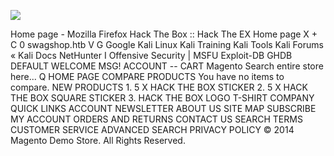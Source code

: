 ![](Maszyny/Linux/SwagShop/Pasted%20image%2020210821232703.png)

Home page - Mozilla Firefox
Hack The Box :: Hack The EX
Home page
X
+
C
0
swagshop.htb
V
G Google Kali Linux Kali Training
Kali Tools
Kali Forums « Kali Docs
NetHunter I Offensive Security | MSFU Exploit-DB
GHDB
DEFAULT WELCOME MSG!
ACCOUNT
-- CART
Magento
Search entire store here...
Q
HOME PAGE
COMPARE PRODUCTS
You have no items to compare.
NEW PRODUCTS
1.
5 X HACK THE BOX STICKER
2.
5 X HACK THE BOX SQUARE STICKER
3.
HACK THE BOX LOGO T-SHIRT
COMPANY
QUICK LINKS
ACCOUNT
NEWSLETTER
ABOUT US
SITE MAP
SUBSCRIBE
MY ACCOUNT
ORDERS AND RETURNS
CONTACT US
SEARCH TERMS
CUSTOMER SERVICE
ADVANCED SEARCH
PRIVACY POLICY
© 2014 Magento Demo Store. All Rights Reserved.
